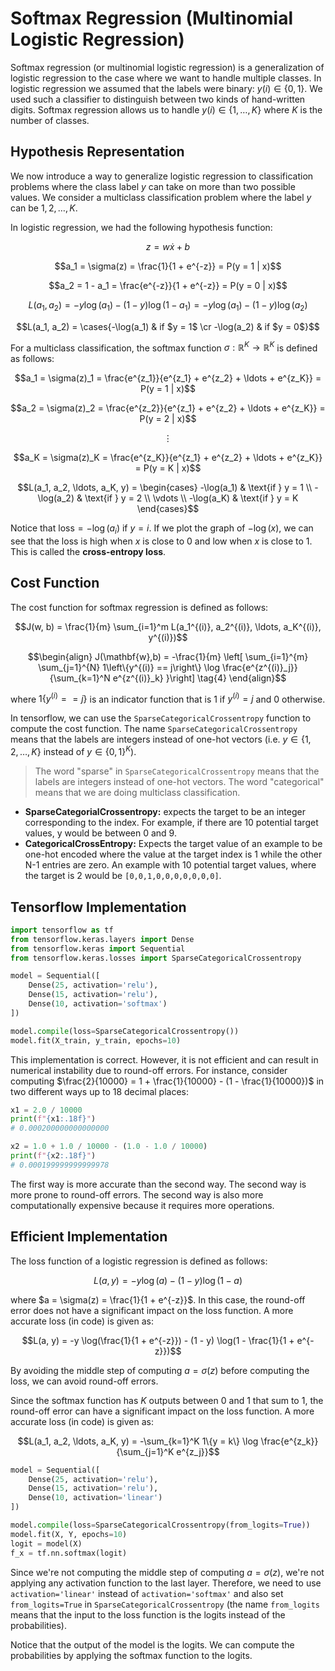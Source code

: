 # Softmax Regression (Multinomial Logistic Regression)
Softmax regression (or multinomial logistic regression) is a generalization of logistic regression to the case where we want to handle multiple classes. In logistic regression we assumed that the labels were binary: $y(i) \in \{0,1\}$. We used such a classifier to distinguish between two kinds of hand-written digits. Softmax regression allows us to handle $y(i) \in \{1,\ldots,K\}$ where $K$ is the number of classes.

## Hypothesis Representation
We now introduce a way to generalize logistic regression to classification problems where the class label $y$ can take on more than two possible values. We consider a multiclass classification problem where the label $y$ can be $1, 2, \ldots, K$.

In logistic regression, we had the following hypothesis function:

$$z = w \dot x + b$$

$$a_1 = \sigma(z) = \frac{1}{1 + e^{-z}} = P(y = 1 | x)$$

$$a_2 = 1 - a_1 = \frac{e^{-z}}{1 + e^{-z}} = P(y = 0 | x)$$

$$L(a_1, a_2) = -y \log(a_1) - (1 - y) \log(1 - a_1) = -y \log(a_1) - (1 - y) \log(a_2)$$

$$L(a_1, a_2) = \cases{-\log(a_1) & if $y = 1$ \cr -\log(a_2) & if $y = 0$}$$

For a multiclass classification, the softmax function $\sigma : \mathbb{R}^K \rightarrow \mathbb{R}^K$ is defined as follows:

$$a_1 = \sigma(z)_1 = \frac{e^{z_1}}{e^{z_1} + e^{z_2} + \ldots + e^{z_K}} = P(y = 1 | x)$$

$$a_2 = \sigma(z)_2 = \frac{e^{z_2}}{e^{z_1} + e^{z_2} + \ldots + e^{z_K}} = P(y = 2 | x)$$

$$\vdots$$

$$a_K = \sigma(z)_K = \frac{e^{z_K}}{e^{z_1} + e^{z_2} + \ldots + e^{z_K}} = P(y = K | x)$$

$$L(a_1, a_2, \ldots, a_K, y) = 
\begin{cases}
-\log(a_1) & \text{if } y = 1 \\
-\log(a_2) & \text{if } y = 2 \\
\vdots \\
-\log(a_K) & \text{if } y = K
\end{cases}$$

Notice that $\text{loss} = -\log(a_i) \text{ if } y = i$. If we plot the graph of $-\log(x)$, we can see that the loss is high when $x$ is close to $0$ and low when $x$ is close to $1$. This is called the **cross-entropy loss**.

## Cost Function
The cost function for softmax regression is defined as follows:

$$J(w, b) = \frac{1}{m} \sum_{i=1}^m L(a_1^{(i)}, a_2^{(i)}, \ldots, a_K^{(i)}, y^{(i)})$$

$$\begin{align}
J(\mathbf{w},b) = -\frac{1}{m} \left[ \sum_{i=1}^{m} \sum_{j=1}^{N}  1\left\{y^{(i)} == j\right\} \log \frac{e^{z^{(i)}_j}}{\sum_{k=1}^N e^{z^{(i)}_k} }\right] \tag{4}
\end{align}$$

where $1\{y^{(i)} == j\}$ is an indicator function that is $1$ if $y^{(i)} = j$ and $0$ otherwise.

In tensorflow, we can use the `SparseCategoricalCrossentropy` function to compute the cost function. The name `SparseCategoricalCrossentropy` means that the labels are integers instead of one-hot vectors (i.e. $y \in \{1, 2, \ldots, K\}$ instead of $y \in \{0, 1\}^K$).

> The word "sparse" in `SparseCategoricalCrossentropy` means that the labels are integers instead of one-hot vectors. The word "categorical" means that we are doing multiclass classification.

- **SparseCategorialCrossentropy:** expects the target to be an integer corresponding to the index. For example, if there are 10 potential target values, y would be between 0 and 9. 
- **CategoricalCrossEntropy:** Expects the target value of an example to be one-hot encoded where the value at the target index is 1 while the other N-1 entries are zero. An example with 10 potential target values, where the target is 2 would be `[0,0,1,0,0,0,0,0,0,0]`.

## Tensorflow Implementation
```python
import tensorflow as tf
from tensorflow.keras.layers import Dense
from tensorflow.keras import Sequential
from tensorflow.keras.losses import SparseCategoricalCrossentropy

model = Sequential([
    Dense(25, activation='relu'),
    Dense(15, activation='relu'),
    Dense(10, activation='softmax')
])

model.compile(loss=SparseCategoricalCrossentropy())
model.fit(X_train, y_train, epochs=10)
```

This implementation is correct. However, it is not efficient and can result in numerical instability due to round-off errors. For instance, consider computing $\frac{2}{10000} = 1 + \frac{1}{10000} - (1 - \frac{1}{10000})$ in two different ways up to 18 decimal places:

```python
x1 = 2.0 / 10000
print(f"{x1:.18f}")
# 0.000200000000000000

x2 = 1.0 + 1.0 / 10000 - (1.0 - 1.0 / 10000)
print(f"{x2:.18f}")
# 0.000199999999999978
```

The first way is more accurate than the second way. The second way is more prone to round-off errors. The second way is also more computationally expensive because it requires more operations.

## Efficient Implementation
The loss function of a logistic regression is defined as follows:

$$L(a, y) = -y \log(a) - (1 - y) \log(1 - a)$$

where $a = \sigma(z) = \frac{1}{1 + e^{-z}}$. In this case, the round-off error does not have a significant impact on the loss function. A more accurate loss (in code) is given as:

$$L(a, y) = -y \log(\frac{1}{1 + e^{-z}}) - (1 - y) \log(1 - \frac{1}{1 + e^{-z}})$$

By avoiding the middle step of computing $a = \sigma(z)$ before computing the loss, we can avoid round-off errors.

Since the softmax function has $K$ outputs between $0$ and $1$ that sum to $1$, the round-off error can have a significant impact on the loss function. A more accurate loss (in code) is given as:

$$L(a_1, a_2, \ldots, a_K, y) = -\sum_{k=1}^K 1\{y = k\} \log \frac{e^{z_k}}{\sum_{j=1}^K e^{z_j}}$$

```python
model = Sequential([
    Dense(25, activation='relu'),
    Dense(15, activation='relu'),
    Dense(10, activation='linear')
])

model.compile(loss=SparseCategoricalCrossentropy(from_logits=True))
model.fit(X, Y, epochs=10)
logit = model(X)
f_x = tf.nn.softmax(logit)
```

Since we're not computing the middle step of computing $a = \sigma(z)$, we're not applying any activation function to the last layer. Therefore, we need to use `activation='linear'` instead of `activation='softmax'` and also set `from_logits=True` in `SparseCategoricalCrossentropy` (the name `from_logits` means that the input to the loss function is the logits instead of the probabilities).

Notice that the output of the model is the logits. We can compute the probabilities by applying the softmax function to the logits.